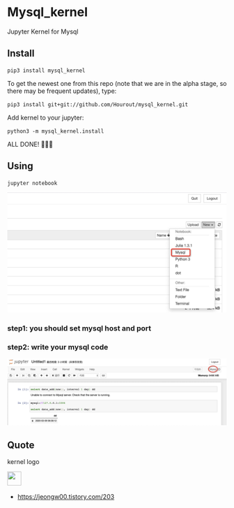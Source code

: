 # Mysql_kernel
Jupyter Kernel for Mysql

## Install

```
pip3 install mysql_kernel
```

To get the newest one from this repo (note that we are in the alpha stage, so there may be frequent updates), type:

```
pip3 install git+git://github.com/Hourout/mysql_kernel.git
```

Add kernel to your jupyter:

```
python3 -m mysql_kernel.install
```

ALL DONE! 🎉🎉🎉

## Using

```
jupyter notebook
```
![](image/mysql1.png)

### step1: you should set mysql host and port

### step2: write your mysql code
![](image/mysql2.png)

## Quote 
kernel logo

<img src="https://img1.daumcdn.net/thumb/R1280x0/?scode=mtistory2&fname=https%3A%2F%2Fk.kakaocdn.net%2Fdn%2FyZrl5%2FbtqwEwV2HHb%2Fd8u9PLWcIxXLJ8BkqvV881%2Fimg.jpg" width = "32" height = "32" />

- https://jeongw00.tistory.com/203
